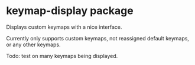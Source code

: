 # keymap-display package

Displays custom keymaps with a nice interface.

Currently only supports custom keymaps, not reassigned default keymaps, or any
other keymaps.

Todo: test on many keymaps being displayed.
